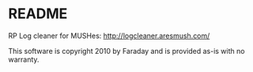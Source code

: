 # README

RP Log cleaner for MUSHes: http://logcleaner.aresmush.com/

This software is copyright 2010 by Faraday and is provided as-is with no warranty.